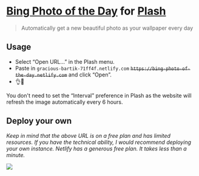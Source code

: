 # [Bing Photo of the Day](https://blogs.bing.com/search/2017-05/get-the-story-behind-the-bing-homepage-image) for [Plash](https://github.com/sindresorhus/Plash)

> Automatically get a new beautiful photo as your wallpaper every day

## Usage

- Select “Open URL…” in the Plash menu.
- Paste in `gracious-bartik-71ff4f.netlify.com` ~~`https://bing-photo-of-the-day.netlify.com`~~ and click “Open”.
- 👌🦄

You don't need to set the “Interval” preference in Plash as the website will refresh the image automatically every 6 hours.

## Deploy your own

*Keep in mind that the above URL is on a free plan and has limited resources. If you have the technical ability, I would recommend deploying your own instance. Netlify has a generous free plan. It takes less than a minute.*

[![](https://www.netlify.com/img/deploy/button.svg)](https://app.netlify.com/start/deploy?repository=https://github.com/sindresorhus/plash-bing-photo-of-the-day)
